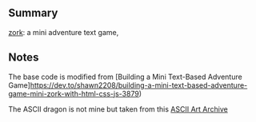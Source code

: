 ## Summary

[zork](https://statbiscuit.github.io/mini_games/zork/index.html): a mini adventure text game,

## Notes


The base code is modified from [Building a Mini Text-Based Adventure Game]https://dev.to/shawn2208/building-a-mini-text-based-adventure-game-mini-zork-with-html-css-js-3879)

The ASCII dragon is not mine but taken from this [ASCII Art Archive](https://www.asciiart.eu/mythology/dragons)
